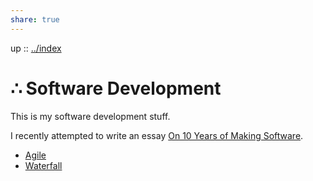 ```yaml
---
share: true
---
```

up :: [../index](./index.md)

# ∴ Software Development

This is my software development stuff.

I recently attempted to write an essay [On 10 Years of Making Software](./On-10-Years-of-Making-Software.md).

- [Agile](Agile.md)
- [Waterfall](Waterfall.md)
